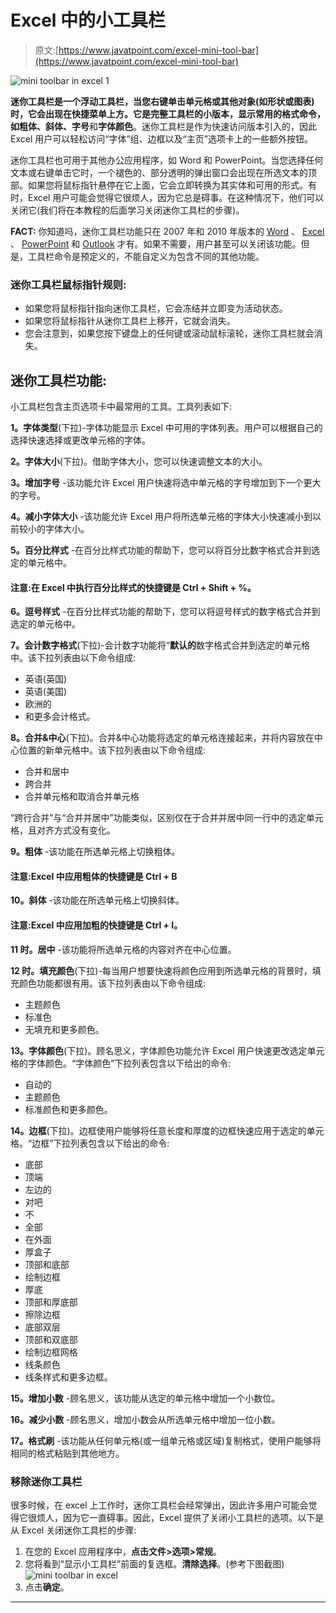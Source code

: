 # Excel 中的小工具栏

> 原文:[https://www.javatpoint.com/excel-mini-tool-bar](https://www.javatpoint.com/excel-mini-tool-bar)

![mini toolbar in excel 1](../Images/60d9e365b7b8e01db0da06c7d7e5affa.png)

**迷你工具栏是一个浮动工具栏，当您右键单击单元格或其他对象(如形状或图表)**时，它会出现在快捷菜单上方。它是完整工具栏的小版本，显示常用的格式命令，如**粗体、斜体、字号**和**字体颜色**。迷你工具栏是作为快速访问版本引入的，因此 Excel 用户可以轻松访问“字体”组、边框以及“主页”选项卡上的一些额外按钮。

迷你工具栏也可用于其他办公应用程序，如 Word 和 PowerPoint。当您选择任何文本或右键单击它时，一个褪色的、部分透明的弹出窗口会出现在所选文本的顶部。如果您将鼠标指针悬停在它上面，它会立即转换为其实体和可用的形式。有时，Excel 用户可能会觉得它很烦人，因为它总是碍事。在这种情况下，他们可以关闭它(我们将在本教程的后面学习关闭迷你工具栏的步骤)。

**FACT:** 你知道吗，迷你工具栏功能只在 2007 年和 2010 年版本的 [Word](https://www.javatpoint.com/ms-word-tutorial) 、 [Excel](https://www.javatpoint.com/excel-tutorial) 、 [PowerPoint](https://www.javatpoint.com/powerpoint-tutorial) 和 [Outlook](https://www.javatpoint.com/outlook-app-for-android-mobile) 才有。如果不需要，用户甚至可以关闭该功能。但是，工具栏命令是预定义的，不能自定义为包含不同的其他功能。

### 迷你工具栏鼠标指针规则:

*   如果您将鼠标指针指向迷你工具栏，它会冻结并立即变为活动状态。
*   如果您将鼠标指针从迷你工具栏上移开，它就会消失。
*   您会注意到，如果您按下键盘上的任何键或滚动鼠标滚轮，迷你工具栏就会消失。

## 迷你工具栏功能:

小工具栏包含主页选项卡中最常用的工具。工具列表如下:

**1。字体类型**(下拉)-字体功能显示 Excel 中可用的字体列表。用户可以根据自己的选择快速选择或更改单元格的字体。

**2。字体大小**(下拉)。借助字体大小，您可以快速调整文本的大小。

**3。增加字号** -该功能允许 Excel 用户快速将选中单元格的字号增加到下一个更大的字号。

**4。减小字体大小** -该功能允许 Excel 用户将所选单元格的字体大小快速减小到以前较小的字体大小。

**5。百分比样式** -在百分比样式功能的帮助下，您可以将百分比数字格式合并到选定的单元格中。

#### 注意:在 Excel 中执行百分比样式的快捷键是 Ctrl + Shift + %。

**6。逗号样式** -在百分比样式功能的帮助下，您可以将逗号样式的数字格式合并到选定的单元格中。

**7。会计数字格式**(下拉)-会计数字功能将“**默认的**数字格式合并到选定的单元格中。该下拉列表由以下命令组成:

*   英语(英国)
*   英语(美国)
*   欧洲的
*   和更多会计格式。

**8。合并&中心**(下拉)。合并&中心功能将选定的单元格连接起来，并将内容放在中心位置的新单元格中。该下拉列表由以下命令组成:

*   合并和居中
*   跨合并
*   合并单元格和取消合并单元格

“跨行合并”与“合并并居中”功能类似，区别仅在于合并并居中同一行中的选定单元格，且对齐方式没有变化。

**9。粗体** -该功能在所选单元格上切换粗体。

#### 注意:Excel 中应用粗体的快捷键是 Ctrl + B

**10。斜体** -该功能在所选单元格上切换斜体。

#### 注意:Excel 中应用加粗的快捷键是 Ctrl + I。

**11 时。居中** -该功能将所选单元格的内容对齐在中心位置。

**12 时。填充颜色**(下拉)-每当用户想要快速将颜色应用到所选单元格的背景时，填充颜色功能都很有用。该下拉列表由以下命令组成:

*   主题颜色
*   标准色
*   无填充和更多颜色。

**13。字体颜色**(下拉)。顾名思义，字体颜色功能允许 Excel 用户快速更改选定单元格的字体颜色。“字体颜色”下拉列表包含以下给出的命令:

*   自动的
*   主题颜色
*   标准颜色和更多颜色。

**14。边框**(下拉)。边框使用户能够将任意长度和厚度的边框快速应用于选定的单元格。“边框”下拉列表包含以下给出的命令:

*   底部
*   顶端
*   左边的
*   对吧
*   不
*   全部
*   在外面
*   厚盒子
*   顶部和底部
*   绘制边框
*   厚底
*   顶部和厚底部
*   擦除边框
*   底部双层
*   顶部和双底部
*   绘制边框网格
*   线条颜色
*   线条样式和更多边框。

**15。增加小数** -顾名思义，该功能从选定的单元格中增加一个小数位。

**16。减少小数** -顾名思义，增加小数会从所选单元格中增加一位小数。

**17。格式刷** -该功能从任何单元格(或一组单元格或区域)复制格式，使用户能够将相同的格式粘贴到其他地方。

### 移除迷你工具栏

很多时候，在 excel 上工作时，迷你工具栏会经常弹出，因此许多用户可能会觉得它很烦人，因为它一直碍事。因此，Excel 提供了关闭小工具栏的选项。以下是从 Excel 关闭迷你工具栏的步骤:

1.  在您的 Excel 应用程序中，**点击文件>选项>常规**。
2.  您将看到“显示小工具栏”前面的复选框。**清除选择**。(参考下图截图)
    ![mini toolbar in excel](../Images/61ea66b0dba7e6957917a978b27539db.png)
3.  点击**确定**。

* * *